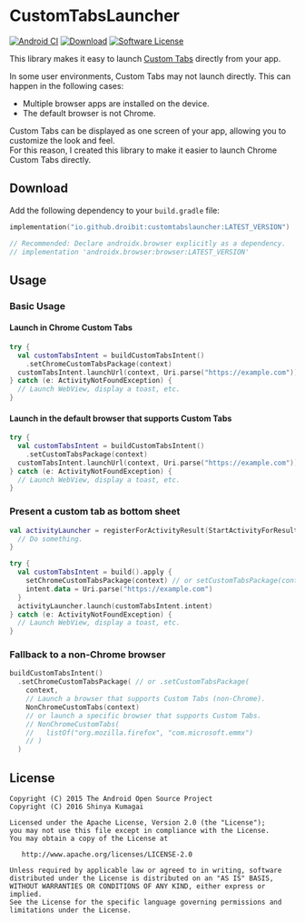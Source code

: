 # CustomTabsLauncher

[![Android CI](https://github.com/droibit/CustomTabsLauncher/actions/workflows/android.yml/badge.svg)](https://github.com/droibit/CustomTabsLauncher/actions/workflows/android.yml)
[![Download](https://img.shields.io/maven-central/v/io.github.droibit/customtabslauncher/3.0.0)](https://central.sonatype.com/artifact/io.github.droibit/customtabslauncher/3.0.0)
[![Software License](https://img.shields.io/badge/license-Apache%202.0-brightgreen.svg)](https://github.com/droibit/prefbinding/blob/develop/LICENSE)

This library makes it easy to
launch [Custom Tabs](https://developer.chrome.com/docs/android/custom-tabs) directly from your app.

In some user environments, Custom Tabs may not launch directly. This can happen in the following
cases:

- Multiple browser apps are installed on the device.
- The default browser is not Chrome.

Custom Tabs can be displayed as one screen of your app, allowing you to customize the look and
feel.  
For this reason, I created this library to make it easier to launch Chrome Custom Tabs directly.

## Download

Add the following dependency to your `build.gradle` file:

```kotlin
implementation("io.github.droibit:customtabslauncher:LATEST_VERSION")

// Recommended: Declare androidx.browser explicitly as a dependency.
// implementation 'androidx.browser:browser:LATEST_VERSION'
```

## Usage

### Basic Usage

#### Launch in Chrome Custom Tabs

```kotlin
try {
  val customTabsIntent = buildCustomTabsIntent()
    .setChromeCustomTabsPackage(context)
  customTabsIntent.launchUrl(context, Uri.parse("https://example.com"))
} catch (e: ActivityNotFoundException) {
  // Launch WebView, display a toast, etc.     
}
```

#### Launch in the default browser that supports Custom Tabs

```kotlin
try {
  val customTabsIntent = buildCustomTabsIntent()
    .setCustomTabsPackage(context)
  customTabsIntent.launchUrl(context, Uri.parse("https://example.com"))
} catch (e: ActivityNotFoundException) {
  // Launch WebView, display a toast, etc.     
}
```

### Present a custom tab as bottom sheet

```kotlin
val activityLauncher = registerForActivityResult(StartActivityForResult()) {
  // Do something.
}

try {
  val customTabsIntent = build().apply {
    setChromeCustomTabsPackage(context) // or setCustomTabsPackage(context)
    intent.data = Uri.parse("https://example.com")
  }
  activityLauncher.launch(customTabsIntent.intent)
} catch (e: ActivityNotFoundException) {
  // Launch WebView, display a toast, etc.     
}
```

### Fallback to a non-Chrome browser

```kotlin
buildCustomTabsIntent()
  .setChromeCustomTabsPackage( // or .setCustomTabsPackage(
    context,
    // Launch a browser that supports Custom Tabs (non-Chrome).
    NonChromeCustomTabs(context)
    // or launch a specific browser that supports Custom Tabs.
    // NonChromeCustomTabs(
    //   listOf("org.mozilla.firefox", "com.microsoft.emmx")
    // )
  )
```

## License

    Copyright (C) 2015 The Android Open Source Project
    Copyright (C) 2016 Shinya Kumagai

    Licensed under the Apache License, Version 2.0 (the "License");
    you may not use this file except in compliance with the License.
    You may obtain a copy of the License at

       http://www.apache.org/licenses/LICENSE-2.0

    Unless required by applicable law or agreed to in writing, software
    distributed under the License is distributed on an "AS IS" BASIS,
    WITHOUT WARRANTIES OR CONDITIONS OF ANY KIND, either express or implied.
    See the License for the specific language governing permissions and
    limitations under the License.
